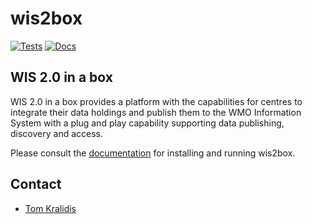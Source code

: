 # wis2box

[![Tests](https://github.com/wmo-im/wis2box/workflows/tests%20%E2%9A%99%EF%B8%8F/badge.svg)](https://github.com/wmo-im/wis2box/actions/workflows/tests-docker.yml)
[![Docs](https://readthedocs.org/projects/wis2box/badge)](https://docs.wis2box.wis.wmo.int)

## WIS 2.0 in a box

WIS 2.0 in a box provides a platform with the capabilities for centres to
integrate their data holdings and publish them to the WMO Information System
with a plug and play capability supporting data publishing, discovery
and access.

Please consult the [documentation](https://docs.wis2box.wis.wmo.int) for installing
and running wis2box.

## Contact

* [Tom Kralidis](https://github.com/tomkralidis)
